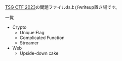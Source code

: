 [TSG CTF 2023](https://score.ctf.tsg.ne.jp/)の問題ファイルおよびwriteup置き場です。  

一覧
- Crypto
  - Unique Flag
  - Complicated Function
  - Streamer
- Web
  - Upside-down cake
